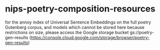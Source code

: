 # nips-poetry-composition-resources

for the annoy index of Universal Sentence Embeddings on the full poetry Gutenberg corpus, and models which cannot be stored here because restrictions on size, please access the Google storage bucket gs://poetry-gen-results (https://console.cloud.google.com/storage/browser/poetry-gen-results)
